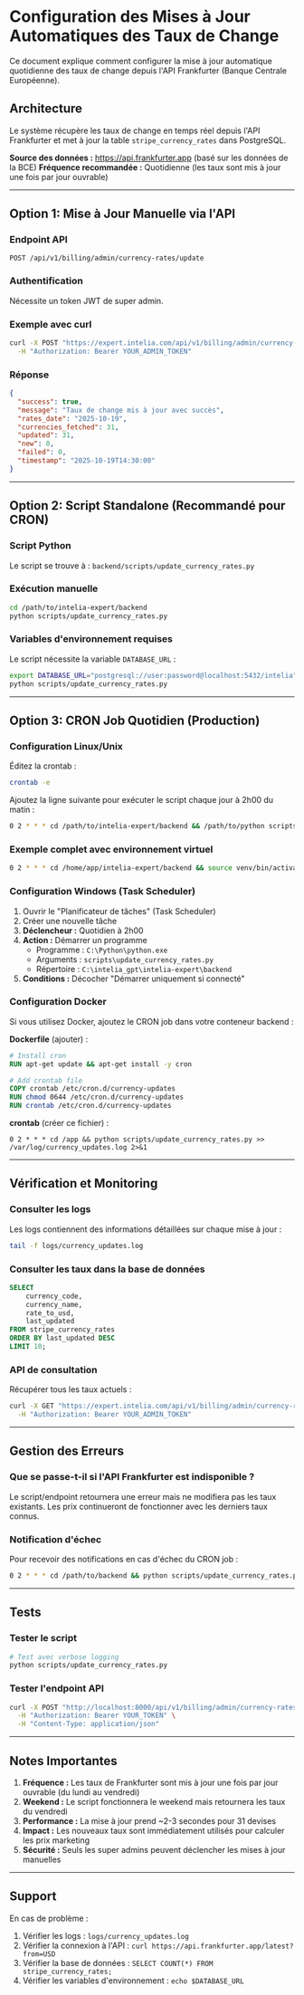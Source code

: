 # Configuration des Mises à Jour Automatiques des Taux de Change

Ce document explique comment configurer la mise à jour automatique quotidienne des taux de change depuis l'API Frankfurter (Banque Centrale Européenne).

## Architecture

Le système récupère les taux de change en temps réel depuis l'API Frankfurter et met à jour la table `stripe_currency_rates` dans PostgreSQL.

**Source des données :** https://api.frankfurter.app (basé sur les données de la BCE)
**Fréquence recommandée :** Quotidienne (les taux sont mis à jour une fois par jour ouvrable)

---

## Option 1: Mise à Jour Manuelle via l'API

### Endpoint API

```
POST /api/v1/billing/admin/currency-rates/update
```

### Authentification

Nécessite un token JWT de super admin.

### Exemple avec curl

```bash
curl -X POST "https://expert.intelia.com/api/v1/billing/admin/currency-rates/update" \
  -H "Authorization: Bearer YOUR_ADMIN_TOKEN"
```

### Réponse

```json
{
  "success": true,
  "message": "Taux de change mis à jour avec succès",
  "rates_date": "2025-10-19",
  "currencies_fetched": 31,
  "updated": 31,
  "new": 0,
  "failed": 0,
  "timestamp": "2025-10-19T14:30:00"
}
```

---

## Option 2: Script Standalone (Recommandé pour CRON)

### Script Python

Le script se trouve à : `backend/scripts/update_currency_rates.py`

### Exécution manuelle

```bash
cd /path/to/intelia-expert/backend
python scripts/update_currency_rates.py
```

### Variables d'environnement requises

Le script nécessite la variable `DATABASE_URL` :

```bash
export DATABASE_URL="postgresql://user:password@localhost:5432/intelia"
python scripts/update_currency_rates.py
```

---

## Option 3: CRON Job Quotidien (Production)

### Configuration Linux/Unix

Éditez la crontab :

```bash
crontab -e
```

Ajoutez la ligne suivante pour exécuter le script chaque jour à 2h00 du matin :

```bash
0 2 * * * cd /path/to/intelia-expert/backend && /path/to/python scripts/update_currency_rates.py >> logs/currency_updates.log 2>&1
```

### Exemple complet avec environnement virtuel

```bash
0 2 * * * cd /home/app/intelia-expert/backend && source venv/bin/activate && DATABASE_URL="postgresql://user:password@localhost:5432/intelia" python scripts/update_currency_rates.py >> logs/currency_updates.log 2>&1
```

### Configuration Windows (Task Scheduler)

1. Ouvrir le "Planificateur de tâches" (Task Scheduler)
2. Créer une nouvelle tâche
3. **Déclencheur :** Quotidien à 2h00
4. **Action :** Démarrer un programme
   - Programme : `C:\Python\python.exe`
   - Arguments : `scripts\update_currency_rates.py`
   - Répertoire : `C:\intelia_gpt\intelia-expert\backend`
5. **Conditions :** Décocher "Démarrer uniquement si connecté"

### Configuration Docker

Si vous utilisez Docker, ajoutez le CRON job dans votre conteneur backend :

**Dockerfile** (ajouter) :
```dockerfile
# Install cron
RUN apt-get update && apt-get install -y cron

# Add crontab file
COPY crontab /etc/cron.d/currency-updates
RUN chmod 0644 /etc/cron.d/currency-updates
RUN crontab /etc/cron.d/currency-updates
```

**crontab** (créer ce fichier) :
```
0 2 * * * cd /app && python scripts/update_currency_rates.py >> /var/log/currency_updates.log 2>&1
```

---

## Vérification et Monitoring

### Consulter les logs

Les logs contiennent des informations détaillées sur chaque mise à jour :

```bash
tail -f logs/currency_updates.log
```

### Consulter les taux dans la base de données

```sql
SELECT
    currency_code,
    currency_name,
    rate_to_usd,
    last_updated
FROM stripe_currency_rates
ORDER BY last_updated DESC
LIMIT 10;
```

### API de consultation

Récupérer tous les taux actuels :

```bash
curl -X GET "https://expert.intelia.com/api/v1/billing/admin/currency-rates" \
  -H "Authorization: Bearer YOUR_ADMIN_TOKEN"
```

---

## Gestion des Erreurs

### Que se passe-t-il si l'API Frankfurter est indisponible ?

Le script/endpoint retournera une erreur mais ne modifiera pas les taux existants. Les prix continueront de fonctionner avec les derniers taux connus.

### Notification d'échec

Pour recevoir des notifications en cas d'échec du CRON job :

```bash
0 2 * * * cd /path/to/backend && python scripts/update_currency_rates.py || echo "Currency rates update failed on $(date)" | mail -s "Currency Update Failed" admin@intelia.com
```

---

## Tests

### Tester le script

```bash
# Test avec verbose logging
python scripts/update_currency_rates.py
```

### Tester l'endpoint API

```bash
curl -X POST "http://localhost:8000/api/v1/billing/admin/currency-rates/update" \
  -H "Authorization: Bearer YOUR_TOKEN" \
  -H "Content-Type: application/json"
```

---

## Notes Importantes

1. **Fréquence :** Les taux de Frankfurter sont mis à jour une fois par jour ouvrable (du lundi au vendredi)
2. **Weekend :** Le script fonctionnera le weekend mais retournera les taux du vendredi
3. **Performance :** La mise à jour prend ~2-3 secondes pour 31 devises
4. **Impact :** Les nouveaux taux sont immédiatement utilisés pour calculer les prix marketing
5. **Sécurité :** Seuls les super admins peuvent déclencher les mises à jour manuelles

---

## Support

En cas de problème :

1. Vérifier les logs : `logs/currency_updates.log`
2. Vérifier la connexion à l'API : `curl https://api.frankfurter.app/latest?from=USD`
3. Vérifier la base de données : `SELECT COUNT(*) FROM stripe_currency_rates;`
4. Vérifier les variables d'environnement : `echo $DATABASE_URL`
